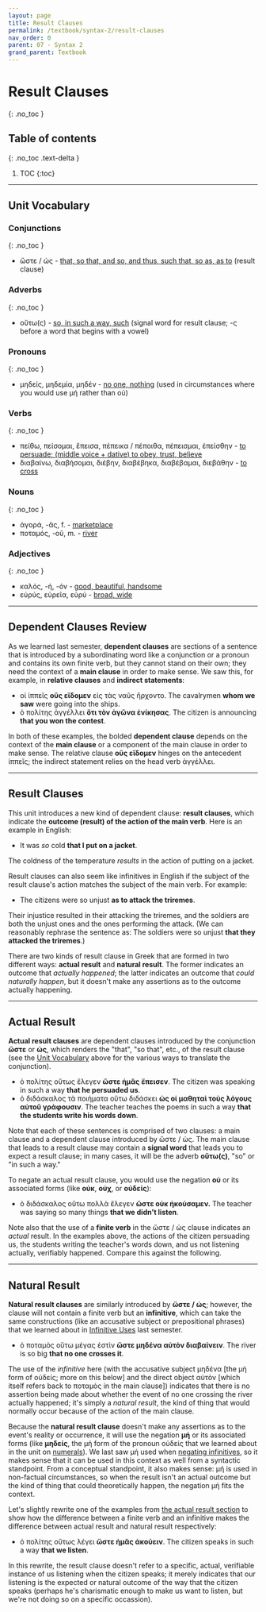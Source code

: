```yaml
---
layout: page
title: Result Clauses
permalink: /textbook/syntax-2/result-clauses
nav_order: 0
parent: 07 - Syntax 2
grand_parent: Textbook
---
```


# Result Clauses
{: .no_toc }

## Table of contents
{: .no_toc .text-delta }

1. TOC
{:toc}

***

## Unit Vocabulary

### Conjunctions
{: .no_toc }

* ὥστε / ὡς - [that, so that, and so, and thus, such that, so as, as to](https://logeion.uchicago.edu/ὥστε) (result clause)

### Adverbs
{: .no_toc }

* οὕτω(ς) - [so, in such a way, such](https://logeion.uchicago.edu/οὕτως) (signal word for result clause; -ς before a word that begins with a vowel)

### Pronouns
{: .no_toc }

* μηδείς, μηδεμία, μηδέν - [no one, nothing](https://logeion.uchicago.edu/μηδείς) (used in circumstances where you would use μή rather than οὐ)

### Verbs
{: .no_toc }

* πείθω, πείσομαι, ἔπεισα, πέπεικα / πέποιθα, πέπεισμαι, ἐπείσθην - [to persuade; (middle voice + dative) to obey, trust, believe](https://logeion.uchicago.edu/πείθω)
* διαβαίνω, διαβήσομαι, διέβην, διαβέβηκα, διαβέβαμαι, διεβάθην - [to cross](https://logeion.uchicago.edu/διαβαίνω)

### Nouns
{: .no_toc }

* ἀγορά, -ᾶς, f. - [marketplace](https://logeion.uchicago.edu/ἀγορά)
* ποταμός, -οῦ, m. - [river](https://logeion.uchicago.edu/ποταμός)

### Adjectives
{: .no_toc }

* καλός, -ή, -όν - [good, beautiful, handsome](https://logeion.uchicago.edu/καλός)
* εὐρύς, εὐρεῖα, εὐρύ - [broad, wide](https://logeion.uchicago.edu/εὐρύς)

***

## Dependent Clauses Review

As we learned last semester, **dependent clauses** are sections of a sentence that is introduced by a subordinating word like a conjunction or a pronoun and contains its own finite verb, but they cannot stand on their own; they need the context of a **main clause** in order to make sense. We saw this, for example, in **relative clauses** and **indirect statements**:

* οἱ ἱππεῖς **οὓς εἴδομεν** εἰς τὰς ναῦς ἤρχοντο. The cavalrymen **whom we saw** were going into the ships.
* ὁ πολίτης ἀγγέλλει **ὅτι τὸν ἀγῶνα ἐνίκησας**. The citizen is announcing **that you won the contest**.

In both of these examples, the bolded **dependent clause** depends on the context of the **main clause** or a component of the main clause in order to make sense. The relative clause **οὓς εἴδομεν** hinges on the antecedent ἱππεῖς; the indirect statement relies on the head verb ἀγγέλλει.

***

## Result Clauses

This unit introduces a new kind of dependent clause: **result clauses**, which indicate the **outcome (result) of the action of the main verb**. Here is an example in English:

* It was *so* cold **that I put on a jacket**.

The coldness of the temperature *results* in the action of putting on a jacket.

Result clauses can also seem like infinitives in English if the subject of the result clause's action matches the subject of the main verb. For example:

* The citizens were so unjust **as to attack the triremes**.

Their injustice resulted in their attacking the triremes, and the soldiers are both the unjust ones and the ones performing the attack. (We can reasonably rephrase the sentence as: The soldiers were so unjust **that they attacked the triremes**.)

There are two kinds of result clause in Greek that are formed in two different ways: **actual result** and **natural result**. The former indicates an outcome that *actually happened*; the latter indicates an outcome that *could naturally happen*, but it doesn't make any assertions as to the outcome actually happening.

***

## Actual Result

**Actual result clauses** are dependent clauses introduced by the conjunction **ὥστε** or **ὡς**, which renders the "that", "so that", etc., of the result clause (see the [Unit Vocabulary](#unit-vocabulary) above for the various ways to translate the conjunction).

* ὁ πολίτης οὕτως ἔλεγεν **ὥστε ἡμᾶς ἔπεισεν**. The citizen was speaking in such a way **that he persuaded us**.
* ὁ διδάσκαλος τὰ ποιήματα οὕτω διδάσκει **ὡς οἱ μαθηταὶ τοὺς λόγους αὐτοῦ γράφουσιν**. The teacher teaches the poems in such a way **that the students write his words down**.

Note that each of these sentences is comprised of two clauses: a main clause and a dependent clause introduced by ὥστε / ὡς. The main clause that leads to a result clause may contain a **signal word** that leads you to expect a result clause; in many cases, it will be the adverb **οὕτω(ς)**, "so" or "in such a way."

To negate an actual result clause, you would use the negation **οὐ** or its associated forms (like **οὐκ**, **οὐχ**, or **οὐδείς**):

* ὁ διδάσκαλος οὕτω πολλὰ ἔλεγεν **ὥστε οὐκ ἠκούσαμεν.** The teacher was saying so many things **that we didn't listen**.

Note also that the use of a **finite verb** in the ὥστε / ὡς clause indicates an *actual* result. In the examples above, the actions of the citizen persuading us, the students writing the teacher's words down, and us not listening actually, verifiably happened. Compare this against the following.

***

## Natural Result

**Natural result clauses** are similarly introduced by **ὥστε / ὡς**; however, the clause will not contain a finite verb but an **infinitive**, which can take the same constructions (like an accusative subject or prepositional phrases) that we learned about in [Infinitive Uses](../infs-and-parts/infinitive-uses) last semester.

* ὁ ποταμὸς οὕτω μέγας ἐστὶν **ὥστε μηδένα αὐτὸν διαβαίνειν**. The river is so big **that no one crosses it**.

The use of the *infinitive* here (with the accusative subject μηδένα [the μή form of οὐδείς; more on this below] and the direct object αὐτὸν [which itself refers back to ποταμὸς in the main clause]) indicates that there is no assertion being made about whether the event of no one crossing the river actually happened; it's simply a *natural result*, the kind of thing that would normally occur because of the action of the main clause.

Because the **natural result clause** doesn't make any assertions as to the event's reality or occurrence, it will use the negation **μή** or its associated forms (like **μηδείς**, the μή form of the pronoun οὐδείς that we learned about in the unit on [numerals](../substantives-2/variable-stem-adjectives#one-εἷς-μία-ἕν)). We last saw μή used when [negating infinitives](../infs-and-parts/infinitive-uses#negation), so it makes sense that it can be used in this context as well from a syntactic standpoint. From a conceptual standpoint, it also makes sense: μή is used in non-factual circumstances, so when the result isn't an actual outcome but the kind of thing that could theoretically happen, the negation μή fits the context.

Let's slightly rewrite one of the examples from [the actual result section](#actual-result) to show how the difference between a finite verb and an infinitive makes the difference between actual result and natural result respectively:

* ὁ πολίτης οὕτως λέγει **ὥστε ἡμᾶς ἀκούειν**. The citizen speaks in such a way **that we listen**.

In this rewrite, the result clause doesn't refer to a specific, actual, verifiable instance of us listening when the citizen speaks; it merely indicates that our listening is the expected or natural outcome of the way that the citizen speaks (perhaps he's charismatic enough to make us want to listen, but we're not doing so on a specific occassion).
